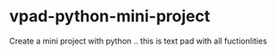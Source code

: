 # vpad-python-mini-project
Create a mini project with python .. this is text pad with all fuctionlities 
